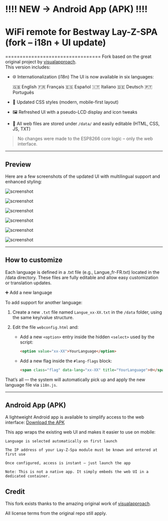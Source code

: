 # !!!! NEW -> Android App (APK) !!!! #

# WiFi remote for Bestway Lay-Z-SPA (fork – i18n + UI update)
=================================
Fork based on the great original project by [visualapproach](https://github.com/visualapproach).  
This version includes:

- 🌐 Internationalization (i18n) The UI is now available in six languages:

    🇬🇧 English
    🇫🇷 Français
    🇪🇸 Español
    🇮🇹 Italiano
    🇩🇪 Deutsch
    🇵🇹 Português

- 🎨 Updated CSS styles (modern, mobile-first layout)
- 🖼️ Refreshed UI with a pseudo-LCD display and icon tweaks
- 📁 All web files are stored under `/data/` and easily editable (HTML, CSS, JS, TXT)

> No changes were made to the ESP8266 core logic – only the web interface.

---

## Preview

Here are a few screenshots of the updated UI with multilingual support and enhanced styling:

![screenshot](https://raw.githubusercontent.com/dodemodexter/WiFi-remote-for-Bestway-Lay-Z-SPA/master/Code/Screenshots/05.png)

![screenshot](https://raw.githubusercontent.com/dodemodexter/WiFi-remote-for-Bestway-Lay-Z-SPA/master/Code/Screenshots/01.png)

![screenshot](https://raw.githubusercontent.com/dodemodexter/WiFi-remote-for-Bestway-Lay-Z-SPA/master/Code/Screenshots/02.png)

![screenshot](https://raw.githubusercontent.com/dodemodexter/WiFi-remote-for-Bestway-Lay-Z-SPA/master/Code/Screenshots/03.png)

![screenshot](https://raw.githubusercontent.com/dodemodexter/WiFi-remote-for-Bestway-Lay-Z-SPA/master/Code/Screenshots/04.png)

![screenshot](https://raw.githubusercontent.com/dodemodexter/WiFi-remote-for-Bestway-Lay-Z-SPA/master/Code/Screenshots/06.png)

---

## How to customize

Each language is defined in a .txt file (e.g., Langue_fr-FR.txt) located in the /data directory. These files are fully editable and allow easy customization or translation updates.

➕ Add a new language

To add support for another language:

1. Create a new `.txt` file named `Langue_xx-XX.txt` in the `/data` folder, using the same key/value structure.
2. Edit the file `webconfig.html` and:

   - Add a new `<option>` entry inside the hidden `<select>` used by the script:

     ```html
     <option value="xx-XX">YourLanguage</option>
     ```

   - Add a new flag inside the `#lang-flags` block:

     ```html
     <span class="flag" data-lang="xx-XX" title="YourLanguage">🌐</span>
     ```

That’s all — the system will automatically pick up and apply the new language file via `i18n.js`.

---
## Android App (APK)


A lightweight Android app is available to simplify access to the web interface:
[Download the APK](https://github.com/dodemodexter/WiFi-remote-for-Bestway-Lay-Z-SPA/blob/master/Code/APK/Lay-Z-By-visualapproach.apk)

This app wraps the existing web UI and makes it easier to use on mobile:

    Language is selected automatically on first launch

    The IP address of your Lay-Z-Spa module must be known and entered at first use

    Once configured, access is instant — just launch the app

    Note: This is not a native app. It simply embeds the web UI in a dedicated container.

## Credit

This fork exists thanks to the amazing original work of [visualapproach](https://github.com/visualapproach/WiFi-remote-for-Bestway-Lay-Z-SPA).

All license terms from the original repo still apply.
